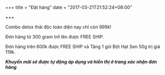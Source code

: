 +++
title = "Đặt hàng"
date = "2017-03-21T21:52:24+08:00"

+++

Combo detox thải độc toàn diện nay chỉ còn 999k!

Đơn hàng từ 300 gram trở lên được FREE SHIP.

Đơn hàng trên 600k được FREE SHIP và Tặng 1 gói Bột Hạt Sen 50g trị giá 119k.

**_Khuyến mãi sẽ được tự động áp dụng và hiển thị ở trang xác nhận đơn hàng_**